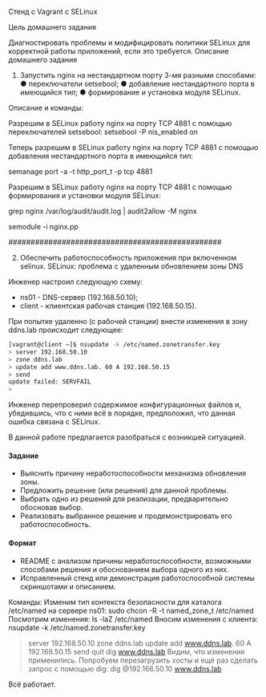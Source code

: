 Стенд с Vagrant c SELinux

Цель домашнего задания

Диагностировать проблемы и модифицировать политики SELinux для корректной работы приложений, если это требуется.
Описание домашнего задания
1. Запустить nginx на нестандартном порту 3-мя разными способами:
● переключатели setsebool;
● добавление нестандартного порта в имеющийся тип;
● формирование и установка модуля SELinux.

Описание и команды:

Разрешим в SELinux работу nginx на порту TCP 4881 c помощью переключателей setsebool:
setsebool -P nis_enabled on

Теперь разрешим в SELinux работу nginx на порту TCP 4881 c помощью добавления нестандартного порта в имеющийся тип:

semanage port -a -t http_port_t -p tcp 4881

Разрешим в SELinux работу nginx на порту TCP 4881 c помощью формирования и установки модуля SELinux:

grep nginx /var/log/audit/audit.log | audit2allow -M nginx

semodule -i nginx.pp

################################################

2. Обеспечить работоспособность приложения при включенном selinux.
SELinux: проблема с удаленным обновлением зоны DNS

Инженер настроил следующую схему:

- ns01 - DNS-сервер (192.168.50.10);
- client - клиентская рабочая станция (192.168.50.15).

При попытке удаленно (с рабочей станции) внести изменения в зону ddns.lab происходит следующее:
```bash
[vagrant@client ~]$ nsupdate -k /etc/named.zonetransfer.key
> server 192.168.50.10
> zone ddns.lab
> update add www.ddns.lab. 60 A 192.168.50.15
> send
update failed: SERVFAIL
>
```
Инженер перепроверил содержимое конфигурационных файлов и, убедившись, что с ними всё в порядке, предположил, что данная ошибка связана с SELinux.

В данной работе предлагается разобраться с возникшей ситуацией.


#### Задание

- Выяснить причину неработоспособности механизма обновления зоны.
- Предложить решение (или решения) для данной проблемы.
- Выбрать одно из решений для реализации, предварительно обосновав выбор.
- Реализовать выбранное решение и продемонстрировать его работоспособность.


#### Формат

- README с анализом причины неработоспособности, возможными способами решения и обоснованием выбора одного из них.
- Исправленный стенд или демонстрация работоспособной системы скриншотами и описанием.


Команды:
Изменим тип контекста безопасности для каталога /etc/named на сервере ns01: 
sudo chcon -R -t named_zone_t /etc/named
Посмотрим изменения:
ls -laZ /etc/named
Вносим изменения с клиента:
nsupdate -k /etc/named.zonetransfer.key
> server 192.168.50.10
> zone ddns.lab
> update add www.ddns.lab. 60 A 192.168.50.15
> send
> quit
 dig www.ddns.lab
 Видим, что изменения применились. Попробуем перезагрузить хосты и ещё раз сделать запрос с помощью dig:
dig @192.168.50.10 www.ddns.lab

Всё работает.